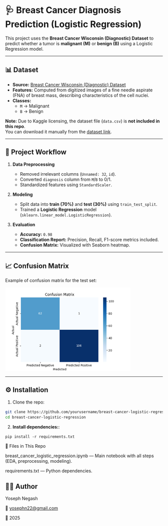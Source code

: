 # 🩺 Breast Cancer Diagnosis Prediction (Logistic Regression)

This project uses the **Breast Cancer Wisconsin (Diagnostic) Dataset** to predict whether a tumor is **malignant (M)** or **benign (B)** using a Logistic Regression model.

---

## 📊 Dataset

- **Source:** [Breast Cancer Wisconsin (Diagnostic) Dataset](https://www.kaggle.com/datasets/uciml/breast-cancer-wisconsin-data)  
- **Features:** Computed from digitized images of a fine needle aspirate (FNA) of breast mass, describing characteristics of the cell nuclei.  
- **Classes:**  
  - `M` → Malignant  
  - `B` → Benign  

**Note:** Due to Kaggle licensing, the dataset file (`data.csv`) is **not included in this repo**.  
You can download it manually from the [dataset link](https://www.kaggle.com/datasets/uciml/breast-cancer-wisconsin-data).

---

## 🚀 Project Workflow

1. **Data Preprocessing**
   - Removed irrelevant columns (`Unnamed: 32`, `id`).
   - Converted `diagnosis` column from `M`/`B` to 0/1.
   - Standardized features using `StandardScaler`.

2. **Modeling**
   - Split data into **train (70%)** and **test (30%)** using `train_test_split`.
   - Trained a **Logistic Regression** model (`sklearn.linear_model.LogisticRegression`).

3. **Evaluation**
   - **Accuracy:** `0.98`  
   - **Classification Report:** Precision, Recall, F1-score metrics included.  
   - **Confusion Matrix:** Visualized with Seaborn heatmap.

---

## 📈 Confusion Matrix

Example of confusion matrix for the test set:

<img src="images/confusion_matrix.png" alt="Confusion Matrix" width="400">

---

## ⚙️ Installation

1. Clone the repo:

```bash
git clone https://github.com/yourusername/breast-cancer-logistic-regression.git
cd breast-cancer-logistic-regression
 ```
2. **Install dependencies:**:   
```commandline
pip install -r requirements.txt
```
📂 Files in This Repo

breast_cancer_logistic_regression.ipynb — Main notebook with all steps (EDA, preprocessing, modeling).

requirements.txt — Python dependencies.

## 👨‍💻 Author

Yoseph Negash

📧 yosephn22@gmail.com

📅 2025
